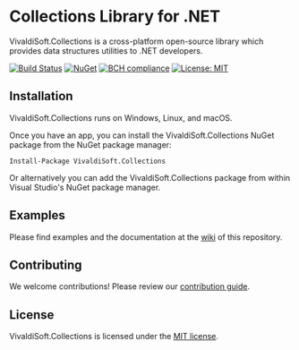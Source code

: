 # Collections Library for .NET

VivaldiSoft.Collections is a cross-platform open-source library which provides data structures utilities to .NET developers.

[![Build Status](https://travis-ci.org/VivaldiSoft/VivaldiSoft.Collections.svg?branch=master)](https://travis-ci.org/VivaldiSoft/VivaldiSoft.Collections)
[![NuGet](https://img.shields.io/nuget/v/VivaldiSoft.Collections.svg)](https://www.nuget.org/packages/VivaldiSoft.Collections/)
[![BCH compliance](https://bettercodehub.com/edge/badge/VivaldiSoft/VivaldiSoft.Collections?branch=master)](https://bettercodehub.com/)
[![License: MIT](https://img.shields.io/badge/License-MIT-yellow.svg)](https://opensource.org/licenses/MIT)

## Installation

VivaldiSoft.Collections runs on Windows, Linux, and macOS.

Once you have an app, you can install the VivaldiSoft.Collections NuGet package from the NuGet package manager:

```
Install-Package VivaldiSoft.Collections
```

Or alternatively you can add the VivaldiSoft.Collections package from within Visual Studio's NuGet package manager.

## Examples

Please find examples and the documentation at the [wiki](https://github.com/VivaldiSoft/VivaldiSoft.Collections/wiki) of this repository.

## Contributing

We welcome contributions! Please review our [contribution guide](CONTRIBUTING.md).

## License

VivaldiSoft.Collections is licensed under the [MIT license](LICENSE).
